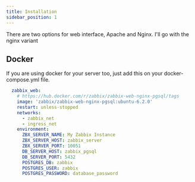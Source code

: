 ```yaml
---
title: Installation
sidebar_position: 1
---
```


There are two options for web interface, Apache and Nginx.
I'll go with the nginx variant

## Docker

If you are using docker for your server too, just add this on your docker-compose.yml file.

```yaml
  zabbix_web:
    # https://hub.docker.com/r/zabbix/zabbix-web-nginx-pgsql/tags
    image: 'zabbix/zabbix-web-nginx-pgsql:ubuntu-6.2.0'
    restart: unless-stopped
    networks:
      - zabbix_net
      - ingress_net
    environment:
      ZBX_SERVER_NAME: My Zabbix Instance
      ZBX_SERVER_HOST: zabbix_server
      ZBX_SERVER_PORT: 10051
      DB_SERVER_HOST: zabbix_pgsql
      DB_SERVER_PORT: 5432
      POSTGRES_DB: zabbix
      POSTGRES_USER: zabbix
      POSTGRES_PASSWORD: database_password
```
